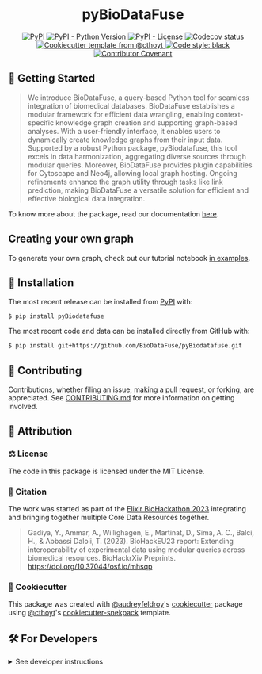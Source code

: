 <!--
<p align="center">
  <img src="https://github.com/BioDataFuse/pyBiodatafuse/raw/main/docs/source/logo.png" height="150">
</p>
-->

<h1 align="center">
  pyBioDataFuse
</h1>

<p align="center">
<!--     <a href="https://github.com/BioDataFuse/pyBiodatafuse/actions/workflows/tests.yml">
        <img alt="Tests" src="https://github.com/BioDataFuse/pyBiodatafuse/workflows/Tests/badge.svg" />
    </a> -->
    <a href="https://pypi.org/project/pyBiodatafuse">
        <img alt="PyPI" src="https://img.shields.io/pypi/v/pyBiodatafuse" />
    </a>
    <a href="https://pypi.org/project/pyBiodatafuse">
        <img alt="PyPI - Python Version" src="https://img.shields.io/pypi/pyversions/pyBiodatafuse" />
    </a>
    <a href="https://github.com/BioDataFuse/pyBiodatafuse/blob/main/LICENSE">
        <img alt="PyPI - License" src="https://img.shields.io/pypi/l/pyBiodatafuse" />
    </a>
<!--     <a href='https://pyBiodatafuse.readthedocs.io/en/latest/?badge=latest'>
        <img src='https://readthedocs.org/projects/pyBiodatafuse/badge/?version=latest' alt='Documentation Status' />
    </a> -->
    <a href="https://codecov.io/gh/BioDataFuse/pyBiodatafuse/branch/main">
        <img src="https://codecov.io/gh/BioDataFuse/pyBiodatafuse/branch/main/graph/badge.svg" alt="Codecov status" />
    </a>  
    <a href="https://github.com/cthoyt/cookiecutter-python-package">
        <img alt="Cookiecutter template from @cthoyt" src="https://img.shields.io/badge/Cookiecutter-snekpack-blue" /> 
    </a>
    <a href='https://github.com/psf/black'>
        <img src='https://img.shields.io/badge/code%20style-black-000000.svg' alt='Code style: black' />
    </a>
    <a href="https://github.com/BioDataFuse/pyBiodatafuse/blob/main/.github/CODE_OF_CONDUCT.md">
        <img src="https://img.shields.io/badge/Contributor%20Covenant-2.1-4baaaa.svg" alt="Contributor Covenant"/>
    </a>
</p>


## 💪 Getting Started

> We introduce BioDataFuse, a query-based Python tool for seamless integration of biomedical databases. BioDataFuse establishes a modular framework for efficient data wrangling, enabling context-specific knowledge graph creation and supporting graph-based analyses. With a user-friendly interface, it enables users to dynamically create knowledge graphs from their input data. Supported by a robust Python package, pyBiodatafuse, this tool excels in data harmonization, aggregating diverse sources through modular queries. Moreover, BioDataFuse provides plugin capabilities for Cytoscape and Neo4j, allowing local graph hosting. Ongoing refinements enhance the graph utility through tasks like link prediction, making BioDataFuse a versatile solution for efficient and effective biological data integration.

To know more about the package, read our documentation [here](https://pybiodatafuse.readthedocs.io/en/latest/index.html).

## Creating your own graph

To generate your own graph, check out our tutorial notebook [in examples](examples).

<!-- ### Command Line Interface

The pyBiodatafuse command line tool is automatically installed. It can
be used from the shell with the `--help` flag to show all subcommands:

```shell
$ pyBiodatafuse --help
```

> TODO show the most useful thing the CLI does! The CLI will have documentation auto-generated
> by `sphinx`. -->

## 🚀 Installation

The most recent release can be installed from
[PyPI](https://pypi.org/project/pyBiodatafuse/) with:

```shell
$ pip install pyBiodatafuse
```

The most recent code and data can be installed directly from GitHub with:

```bash
$ pip install git+https://github.com/BioDataFuse/pyBiodatafuse.git
```

## 👐 Contributing

Contributions, whether filing an issue, making a pull request, or forking, are appreciated. See
[CONTRIBUTING.md](https://github.com/BioDataFuse/pyBiodatafuse/blob/master/.github/CONTRIBUTING.md) for more information on getting involved.

## 👋 Attribution

### ⚖️ License

The code in this package is licensed under the MIT License.


### 📖 Citation

The work was started as part of the [Elixir BioHackathon 2023](https://github.com/elixir-europe/biohackathon-projects-2023/tree/main/17) integrating and bringing together multiple Core Data Resources together.
> Gadiya, Y., Ammar, A., Willighagen, E., Martinat, D., Sima, A. C., Balci, H., & Abbassi Daloii, T. (2023). BioHackEU23 report: Extending interoperability of experimental data using modular queries across biomedical resources. BioHackrXiv Preprints. https://doi.org/10.37044/osf.io/mhsqp

<!--
### 🎁 Support

This project has been supported by the following organizations (in alphabetical order):

- [Harvard Program in Therapeutic Science - Laboratory of Systems Pharmacology](https://hits.harvard.edu/the-program/laboratory-of-systems-pharmacology/)

-->

<!--
### 💰 Funding

This project has been supported by the following grants:

| Funding Body                                             | Program                                                                                                                       | Grant           |
|----------------------------------------------------------|-------------------------------------------------------------------------------------------------------------------------------|-----------------|
| DARPA                                                    | [Automating Scientific Knowledge Extraction (ASKE)](https://www.darpa.mil/program/automating-scientific-knowledge-extraction) | HR00111990009   |
-->

### 🍪 Cookiecutter

This package was created with [@audreyfeldroy](https://github.com/audreyfeldroy)'s
[cookiecutter](https://github.com/cookiecutter/cookiecutter) package using [@cthoyt](https://github.com/cthoyt)'s
[cookiecutter-snekpack](https://github.com/cthoyt/cookiecutter-snekpack) template.

## 🛠️ For Developers

<details>
  <summary>See developer instructions</summary>

The final section of the README is for if you want to get involved by making a code contribution.

### Development Installation

To install in development mode, use the following:

```bash
$ git clone git+https://github.com/BioDataFuse/pyBiodatafuse.git
$ cd pyBiodatafuse
$ pip install -e .
```

### 🥼 Testing

After cloning the repository and installing `tox` with `pip install tox`, the unit tests in the `tests/` folder can be
run reproducibly with:

```shell
$ tox
```

Additionally, these tests are automatically re-run with each commit in a [GitHub Action](https://github.com/BioDataFuse/pyBiodatafuse/actions?query=workflow%3ATests).

### 📖 Building the Documentation

The documentation can be built locally using the following:

```shell
$ git clone git+https://github.com/BioDataFuse/pyBiodatafuse.git
$ cd pyBiodatafuse
$ tox -e docs
$ open docs/build/html/index.html
``` 

The documentation automatically installs the package as well as the `docs`
extra specified in the [`setup.cfg`](setup.cfg). `sphinx` plugins
like `texext` can be added there. Additionally, they need to be added to the
`extensions` list in [`docs/source/conf.py`](docs/source/conf.py).

### 📦 Making a Release

After installing the package in development mode and installing
`tox` with `pip install tox`, the commands for making a new release are contained within the `finish` environment
in `tox.ini`. Run the following from the shell:

```shell
$ tox -e finish
```

This script does the following:

1. Uses [Bump2Version](https://github.com/c4urself/bump2version) to switch the version number in the `setup.cfg`,
   `src/pyBiodatafuse/version.py`, and [`docs/source/conf.py`](docs/source/conf.py) to not have the `-dev` suffix
2. Packages the code in both a tar archive and a wheel using [`build`](https://github.com/pypa/build)
3. Uploads to PyPI using [`twine`](https://github.com/pypa/twine). Be sure to have a `.pypirc` file configured to avoid the need for manual input at this
   step
4. Push to GitHub. You'll need to make a release going with the commit where the version was bumped.
5. Bump the version to the next patch. If you made big changes and want to bump the version by minor, you can
   use `tox -e bumpversion -- minor` after.
</details>

